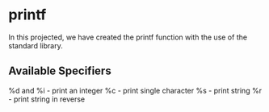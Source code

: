 # printf

In this projected, we have created the printf function with the use of the standard library.

## Available Specifiers

%d and %i - print an integer
%c - print single character
%s - print string
%r - print string in reverse
